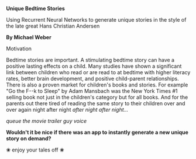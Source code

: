 __Unique Bedtime Stories__

Using Recurrent Neural Networks to generate unique stories in the style of the late great Hans Christian Andersen

__By Michael Weber__ 

Motivation

Bedtime stories are important. A stimulating bedtime story can have a positive lasting effects on a child. Many studies have shown a significant link between children who read or are read to at bedtime with higher literacy rates, better brain development, and positive child-parent relationships.
There is also a proven market for children's books and stories. For example "Go the F--k to Sleep" by Adam Mansbach was the New York Times #1 selling book not just in the children's category but for all books. And for the parents out there tired of reading the same story to their children over and over again night after night *after night after night...*

*queue the movie trailer guy voice*

__Wouldn't it be nice if there was an app to instantly generate a new unique story on demand?__

❀ enjoy your tales off ❀
